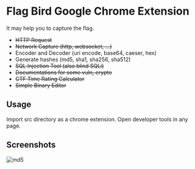 # Flag Bird Google Chrome Extension

It may help you to capture the flag.

- ~~HTTP Request~~
- ~~Network Capture (http, websocket, ...)~~
- Encoder and Decoder (uri encode, base64, caeser, hex)
- Generate hashes (md5, sha1, sha256, sha512)
- ~~SQL Injection Tool (also blind SQLi)~~
- ~~Documentations for some vuln, crypto~~
- ~~CTF Time Rating Calculator~~
- ~~Simple Binary Editor~~

## Usage
Import src directory as a chrome extension.
Open developer tools in any page.

## Screenshots
![md5](https://raw.githubusercontent.com/tyage/flag-bird/master/screenshot/md5.gif)
